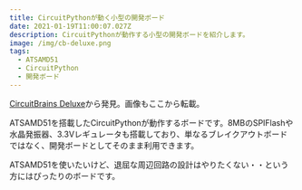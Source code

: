 ```yaml
---
title: CircuitPythonが動く小型の開発ボード
date: 2021-01-19T11:00:07.027Z
description: CircuitPythonが動作する小型の開発ボードを紹介します。
image: /img/cb-deluxe.png
tags:
  - ATSAMD51
  - CircuitPython
  - 開発ボード
---
```

[CircuitBrains Deluxe](https://kevinneubauer.com/portfolio/circuitbrains-deluxe/)から発見。画像もここから転載。

ATSAMD51を搭載したCircuitPythonが動作するボードです。8MBのSPIFlashや水晶発振器、3.3Vレギュレータも搭載しており、単なるブレイクアウトボードではなく、開発ボードとしてそのまま利用できます。

ATSAMD51を使いたいけど、退屈な周辺回路の設計はやりたくない・・という方にはぴったりのボードです。
